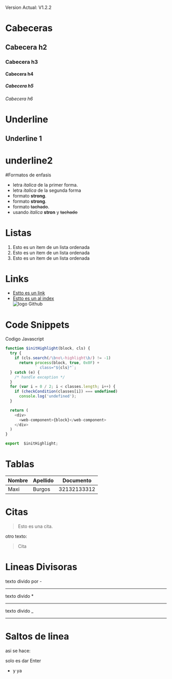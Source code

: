 Version Actual: V1.2.2
# Cabeceras
## Cabecera h2
### Cabecera h3
#### Cabecera h4
##### Cabecera h5 
###### Cabecera h6  

# Underline
Underline 1
-----------

underline2
==========
#Formatos de enfasis
- letra _italica_ de la primer forma.
- letra _italica_ de la segunda forma
- formato **strong**.
- formato __strong__.
- formato ~~tachado~~.
- usando *italica* **stron** y ~~tachado~~ 

# Listas
1. Esto es un item de un lista ordenada
2. Esto es un item de un lista ordenada
3. Esto es un item de un lista ordenada

# Links
- [Estto es un link](https://www.google.com)   
- [Estto es un al index](index.html)   
![logo Github](https://play-lh.googleusercontent.com/PCpXdqvUWfCW1mXhH1Y_98yBpgsWxuTSTofy3NGMo9yBTATDyzVkqU580bfSln50bFU)

# Code Snippets
Codigo Javascript
```JavaScript
function $initHighlight(block, cls) {
  try {
    if (cls.search(/\bno\-highlight\b/) != -1)
      return process(block, true, 0x0F) +
             ` class="${cls}"`;
  } catch (e) {
    /* handle exception */
  }
  for (var i = 0 / 2; i < classes.length; i++) {
    if (checkCondition(classes[i]) === undefined)
      console.log('undefined');
  }

  return (
    <div>
      <web-component>{block}</web-component>
    </div>
  )
}

export  $initHighlight;
```
# Tablas
| Nombre | Apellido | Documento
| ------ | ------ | ------ |
|Maxi | Burgos | 32132133312 |

# Citas
> Esto es una cita.

otro texto:
> Cita

# Lineas Divisoras

texto divido por -

---
texto divido *

***
texto divido _

___

# Saltos de linea
asi se hace:

solo es dar Enter
- y ya